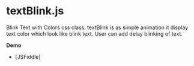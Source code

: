 textBlink.js
============

Blink Text with Colors css class. textBlink is as simple animation it display text color which look like blink text. User can add delay blinking of text.

**Demo**
- [JSFiddle] 

